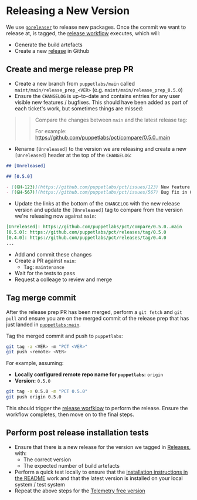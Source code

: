 # Releasing a New Version

We use [`goreleaser`](https://github.com/goreleaser/goreleaser) to release new packages.
Once the commit we want to release at, is tagged, the [release workflow](https://github.com/puppetlabs/pct/blob/main/.github/workflows/release.yml) executes, which will:
- Generate the build artefacts
- Create a new [release](https://github.com/puppetlabs/pct/releases) in Github

## Create and merge release prep PR

- Create a new branch from `puppetlabs/main` called `maint/main/release_prep_<VER>` (e.g. `maint/main/release_prep_0.5.0`)
- Ensure the `CHANGELOG` is up-to-date and contains entries for any user visible new features / bugfixes. This should have been added as part of each ticket's work, but sometimes things are missed:

>> Compare the changes between `main` and the latest release tag:
>>
>> For example: <https://github.com/puppetlabs/pct/compare/0.5.0..main>

- Rename `[Unreleased]` to the version we are releasing and create a new `[Unreleased]` header at the top of the `CHANGELOG`:

```md
## [Unreleased]

## [0.5.0]

- [(GH-123)](https://github.com/puppetlabs/pct/issues/123) New feature in 0.5.0
- [(GH-567)](https://github.com/puppetlabs/pct/issues/567) Bug fix in 0.5.0
```

- Update the links at the bottom of the `CHANGELOG` with the new release version and update the `[Unreleased]` tag to compare from the version we're releasing now against `main`:

```md
[Unreleased]: https://github.com/puppetlabs/pct/compare/0.5.0..main
[0.5.0]: https://github.com/puppetlabs/pct/releases/tag/0.5.0
[0.4.0]: https://github.com/puppetlabs/pct/releases/tag/0.4.0
...
```

- Add and commit these changes
- Create a PR against `main`:
  - Tag: `maintenance`
- Wait for the tests to pass
- Request a colleage to review and merge

## Tag merge commit

After the release prep PR has been merged, perform a `git fetch` and `git pull` and ensure you are on the merged commit of the release prep that has just landed in [`puppetlabs:main`](https://github.com/puppetlabs/pct/commits/main).

Tag the merged commit and push to `puppetlabs`:

```sh
git tag -a <VER> -m "PCT <VER>"
git push <remote> <VER>
```

For example, assuming:
- **Locally configured remote repo name for `puppetlabs`:** `origin`
- **Version:** `0.5.0`

```sh
git tag -a 0.5.0 -m "PCT 0.5.0"
git push origin 0.5.0
```

This should trigger the [release worfklow](https://github.com/puppetlabs/pct/actions/workflows/release.yml) to perform the release.
Ensure the workflow completes, then move on to the final steps.

## Perform post release installation tests

- Ensure that there is a new release for the version we tagged in [Releases](https://github.com/puppetlabs/pct/releases), with:
  - The correct version
  - The expected number of build artefacts
- Perform a quick test locally to ensure that the [installation instructions in the README](https://github.com/puppetlabs/pct/blob/main/README.md#installing) work and that the latest version is installed on your local system / test system
- Repeat the above steps for the [Telemetry free version](https://github.com/puppetlabs/pct/blob/main/README.md#installing-telemetry-free-version)
